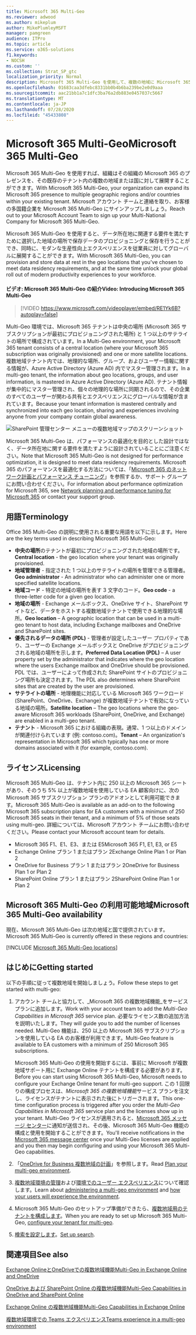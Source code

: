 ```yaml
---
title: Microsoft 365 Multi-Geo
ms.reviewer: adwood
ms.author: mikeplum
author: MikePlumleyMSFT
manager: pamgreen
audience: ITPro
ms.topic: article
ms.service: o365-solutions
f1.keywords:
- NOCSH
ms.custom: ''
ms.collection: Strat_SP_gtc
localization_priority: Normal
description: Microsoft 365 Multi-Geo を使用して、複数の地域に Microsoft 365 のプレゼンスを展開します。
ms.openlocfilehash: 01683caa3dfebc8331bb0b4b6ba239be2e0d9aaa
ms.sourcegitcommit: aac21bb1a7c1dfc3ba76a2db883e0457037c5667
ms.translationtype: MT
ms.contentlocale: ja-JP
ms.lasthandoff: 07/28/2020
ms.locfileid: "45433808"
---
```

# <a name="microsoft-365-multi-geo"></a><span data-ttu-id="1ee00-103">Microsoft 365 Multi-Geo</span><span class="sxs-lookup"><span data-stu-id="1ee00-103">Microsoft 365 Multi-Geo</span></span>

<span data-ttu-id="1ee00-104">Microsoft 365 Multi-Geo を使用すれば、組織はその組織の Microsoft 365 のプレゼンスを、その既存のテナント内の複数の地域または国に対して展開することができます。</span><span class="sxs-lookup"><span data-stu-id="1ee00-104">With Microsoft 365 Multi-Geo, your organization can expand its Microsoft 365 presence to multiple geographic regions and/or countries within your existing tenant.</span></span> <span data-ttu-id="1ee00-105">Microsoft アカウント チームと連絡を取り、お客様の多国籍企業を Microsoft 365 Multi-Geo にサインアップしましょう。</span><span class="sxs-lookup"><span data-stu-id="1ee00-105">Reach out to your Microsoft Account Team to sign up your Multi-National Company for Microsoft 365 Multi-Geo.</span></span>
  
<span data-ttu-id="1ee00-106">Microsoft 365 Multi-Geo を使用すると、データ所在地に関連する要件を満たすために選択した地域の場所で保存データのプロビジョニングと保存を行うことができ、同時に、モダンな生産性向上エクスペリエンスを従業員に対してグローバルに展開することができます。</span><span class="sxs-lookup"><span data-stu-id="1ee00-106">With Microsoft 365 Multi-Geo, you can provision and store data at rest in the geo locations that you've chosen to meet data residency requirements, and at the same time unlock your global roll out of modern productivity experiences to your workforce.</span></span>

#### <a name="video-introducing-microsoft-365-multi-geo"></a><span data-ttu-id="1ee00-107">ビデオ: Microsoft 365 Multi-Geo の紹介</span><span class="sxs-lookup"><span data-stu-id="1ee00-107">Video: Introducing Microsoft 365 Multi-Geo</span></span>

> [!VIDEO https://www.microsoft.com/videoplayer/embed/RE1Yk6B?autoplay=false]

<span data-ttu-id="1ee00-108">Multi-Geo 環境では、Microsoft 365 テナントは中央の場所 (Microsoft 365 サブスクリプションが最初にプロビジョニングされた場所) と 1 つ以上のサテライトの場所で構成されています。</span><span class="sxs-lookup"><span data-stu-id="1ee00-108">In a Multi-Geo environment, your Microsoft 365 tenant consists of a central location (where your Microsoft 365 subscription was originally provisioned) and one or more satellite locations.</span></span> <span data-ttu-id="1ee00-109">複数地域テナント内では、地理的な場所、グループ、およびユーザー情報に関する情報が、Azure Active Directory (Azure AD) 内でマスター管理されます。</span><span class="sxs-lookup"><span data-stu-id="1ee00-109">In a multi-geo tenant, the information about geo locations, groups, and user information, is mastered in Azure Active Directory (Azure AD).</span></span> <span data-ttu-id="1ee00-110">テナント情報が集中的にマスター管理され、個々の地理的な場所に同期されるので、その企業のすべてのユーザーが関わる共有とエクスペリエンスにグローバルな情報が含まれています。</span><span class="sxs-lookup"><span data-stu-id="1ee00-110">Because your tenant information is mastered centrally and synchronized into each geo location, sharing and experiences involving anyone from your company contain global awareness.</span></span>

![SharePoint 管理センター メニューの複数地域マップのスクリーンショット](media/multi-geo-world-map.png)

<span data-ttu-id="1ee00-112">Microsoft 365 Multi-Geo は、パフォーマンスの最適化を目的とした設計ではなく、データ所在地に関する要件を満たすように設計されていることにご注意ください。</span><span class="sxs-lookup"><span data-stu-id="1ee00-112">Note that Microsoft 365 Multi-Geo is not designed for performance optimization, it is designed to meet data residency requirements.</span></span> <span data-ttu-id="1ee00-113">Microsoft 365 のパフォーマンスを最適化する方法については、「[Microsoft 365 のネットワーク計画とパフォーマンス チューニング](https://support.office.com/article/e5f1228c-da3c-4654-bf16-d163daee8848)」を参照するか、サポート グループにお問い合わせください。</span><span class="sxs-lookup"><span data-stu-id="1ee00-113">For information about performance optimization for Microsoft 365, see [Network planning and performance tuning for Microsoft 365](https://support.office.com/article/e5f1228c-da3c-4654-bf16-d163daee8848) or contact your support group.</span></span>

## <a name="terminology"></a><span data-ttu-id="1ee00-114">用語</span><span class="sxs-lookup"><span data-stu-id="1ee00-114">Terminology</span></span>

<span data-ttu-id="1ee00-115">Office 365 Multi-Geo の説明に使用される重要な用語を以下に示します。</span><span class="sxs-lookup"><span data-stu-id="1ee00-115">Here are the key terms used in describing Microsoft 365 Multi-Geo:</span></span>

- <span data-ttu-id="1ee00-116">**中央の場所**のテナントが最初にプロビジョニングされた地域の場所です。</span><span class="sxs-lookup"><span data-stu-id="1ee00-116">**Central location** - the geo location where your tenant was originally provisioned.</span></span>
- <span data-ttu-id="1ee00-117">**地域管理者** - 指定された 1 つ以上のサテライトの場所を管理できる管理者。</span><span class="sxs-lookup"><span data-stu-id="1ee00-117">**Geo administrator** - An administrator who can administer one or more specified satellite locations.</span></span>
- <span data-ttu-id="1ee00-118">**地域コード** - 特定の地域の場所を表す 3 文字のコード。</span><span class="sxs-lookup"><span data-stu-id="1ee00-118">**Geo code** - a three-letter code for a given geo location.</span></span>
- <span data-ttu-id="1ee00-119">**地域の場所** - Exchange メールボックス、OneDrive サイト、SharePoint サイトなど、データをホストする複数地域テナントで使用できる地理的な場所。</span><span class="sxs-lookup"><span data-stu-id="1ee00-119">**Geo location** – A geographic location that can be used in a multi-geo tenant to host data, including Exchange mailboxes and OneDrive and SharePoint sites.</span></span>
- <span data-ttu-id="1ee00-120">**優先されるデータの場所 (PDL)** - 管理者が設定したユーザー プロパティであり、ユーザーの Exchange メールボックスと OneDrive がプロビジョニングされる地域の場所を示します。</span><span class="sxs-lookup"><span data-stu-id="1ee00-120">**Preferred Data Location (PDL)** – A user property set by the administrator that indicates where the geo location where the users Exchange mailbox and OneDrive should be provisioned.</span></span> <span data-ttu-id="1ee00-121">PDL では、ユーザーによって作成された SharePoint サイトのプロビジョニング場所も決定されます。</span><span class="sxs-lookup"><span data-stu-id="1ee00-121">The PDL also determines where SharePoint sites that are created by the user are provisioned.</span></span>
- <span data-ttu-id="1ee00-122">**サテライトの場所** - 地理機能に対応している Microsoft 365 ワークロード (SharePoint、OneDrive、Exchange) が複数地域テナントで有効になっている地域の場所。</span><span class="sxs-lookup"><span data-stu-id="1ee00-122">**Satellite location** – The geo locations where the geo-aware Microsoft 365 workloads (SharePoint, OneDrive, and Exchange) are enabled in a multi-geo tenant.</span></span>
- <span data-ttu-id="1ee00-123">**テナント** - Microsoft 365 における組織の表現。通常、1 つ以上のドメインが関連付けられています (例: contoso.com)。</span><span class="sxs-lookup"><span data-stu-id="1ee00-123">**Tenant** – An organization's representation in Microsoft 365 which typically has one or more domains associated with it (for example, contoso.com).</span></span>

## <a name="licensing"></a><span data-ttu-id="1ee00-124">ライセンス</span><span class="sxs-lookup"><span data-stu-id="1ee00-124">Licensing</span></span>

<span data-ttu-id="1ee00-125">Microsoft 365 Multi-Geo は、テナント内に 250 以上の Microsoft 365 シートがあり、そのうち 5% 以上が複数地域を使用している EA 顧客向けに、次の Microsoft 365 サブスクリプション プランのアドオンとして利用可能できます。</span><span class="sxs-lookup"><span data-stu-id="1ee00-125">Microsoft 365 Multi-Geo is available as an add-on to the following Microsoft 365 subscription plans for EA customers with a minimum of 250 Microsoft 365 seats in their tenant, and a minimum of 5% of those seats using multi-geo.</span></span> <span data-ttu-id="1ee00-126">詳細については、Microsoft アカウント チームにお問い合わせください。</span><span class="sxs-lookup"><span data-stu-id="1ee00-126">Please contact your Microsoft account team for details.</span></span>

- <span data-ttu-id="1ee00-127">Microsoft 365 F1、E1、E3、または E5</span><span class="sxs-lookup"><span data-stu-id="1ee00-127">Microsoft 365 F1, E1, E3, or E5</span></span>
- <span data-ttu-id="1ee00-128">Exchange Online プラン 1 またはプラン 2</span><span class="sxs-lookup"><span data-stu-id="1ee00-128">Exchange Online Plan 1 or Plan 2</span></span>
- <span data-ttu-id="1ee00-129">OneDrive for Business プラン 1 またはプラン 2</span><span class="sxs-lookup"><span data-stu-id="1ee00-129">OneDrive for Business Plan 1 or Plan 2</span></span>
- <span data-ttu-id="1ee00-130">SharePoint Online プラン 1 またはプラン 2</span><span class="sxs-lookup"><span data-stu-id="1ee00-130">SharePoint Online Plan 1 or Plan 2</span></span>

## <a name="microsoft-365-multi-geo-availability"></a><span data-ttu-id="1ee00-131">Microsoft 365 Multi-Geo の利用可能地域</span><span class="sxs-lookup"><span data-stu-id="1ee00-131">Microsoft 365 Multi-Geo availability</span></span>

<span data-ttu-id="1ee00-132">現在、Microsoft 365 Multi-Geo は次の地域と国で提供されています。</span><span class="sxs-lookup"><span data-stu-id="1ee00-132">Microsoft 365 Multi-Geo is currently offered in these regions and countries:</span></span>

[!INCLUDE [Microsoft 365 Multi-Geo locations](includes/office-365-multi-geo-locations.md)]

## <a name="getting-started"></a><span data-ttu-id="1ee00-133">はじめに</span><span class="sxs-lookup"><span data-stu-id="1ee00-133">Getting started</span></span>

<span data-ttu-id="1ee00-134">以下の手順に従って複数地域を開始しましょう。</span><span class="sxs-lookup"><span data-stu-id="1ee00-134">Follow these steps to get started with multi-geo:</span></span>

1. <span data-ttu-id="1ee00-135">アカウント チームと協力して、_Microsoft 365 の複数地域機能_をサービス プランに追加します。</span><span class="sxs-lookup"><span data-stu-id="1ee00-135">Work with your account team to add the _Multi-Geo Capabilities in Microsoft 365_ service plan.</span></span> <span data-ttu-id="1ee00-136">必要なライセンス数の追加方法を説明いたします。</span><span class="sxs-lookup"><span data-stu-id="1ee00-136">They will guide you to add the number of licenses needed.</span></span> <span data-ttu-id="1ee00-137">Multi-Geo 機能は、250 以上の Microsoft 365 サブスクリプションを使用している EA のお客様が利用できます。</span><span class="sxs-lookup"><span data-stu-id="1ee00-137">Multi-Geo feature is available to EA customers with a minimum of 250 Microsoft 365 subscriptions.</span></span>

   <span data-ttu-id="1ee00-138">Microsoft 365 Multi-Geo の使用を開始するには、事前に Microsoft が複数地域サポート用に Exchange Online テナントを構成する必要があります。</span><span class="sxs-lookup"><span data-stu-id="1ee00-138">Before you can start using Microsoft 365 Multi-Geo, Microsoft needs to configure your Exchange Online tenant for multi-geo support.</span></span> <span data-ttu-id="1ee00-139">この 1 回限りの構成プロセスは、*Microsoft 365 の複数地域機能*サービス プランを注文し、ライセンスがテナントに表示された後にトリガーされます。</span><span class="sxs-lookup"><span data-stu-id="1ee00-139">This one-time configuration process is triggered after you order the *Multi-Geo Capabilities in Microsoft 365* service plan and the licenses show up in your tenant.</span></span> <span data-ttu-id="1ee00-140">Multi-Geo ライセンスが適用されると、[Microsoft 365 メッセージ センター](https://support.office.com/article/38FB3333-BFCC-4340-A37B-DEDA509C2093)に通知が送信され、その後、Microsoft 365 Multi-Geo 機能の構成と使用を開始することができます。</span><span class="sxs-lookup"><span data-stu-id="1ee00-140">You'll receive notifications in the [Microsoft 365 message center](https://support.office.com/article/38FB3333-BFCC-4340-A37B-DEDA509C2093) once your Multi-Geo licenses are applied and you then may begin configuring and using your Microsoft 365 Multi-Geo capabilities.</span></span>

2. <span data-ttu-id="1ee00-141">「[OneDrive for Business 複数地域の計画](plan-for-multi-geo.md)」を参照します。</span><span class="sxs-lookup"><span data-stu-id="1ee00-141">Read [Plan your multi-geo environment](plan-for-multi-geo.md).</span></span>

3. <span data-ttu-id="1ee00-142">[複数地域環境の管理](administering-a-multi-geo-environment.md)および[環境でのユーザー エクスペリエンス](multi-geo-user-experience.md)について確認します。</span><span class="sxs-lookup"><span data-stu-id="1ee00-142">Learn about [administering a multi-geo environment](administering-a-multi-geo-environment.md) and [how your users will experience the environment](multi-geo-user-experience.md).</span></span>

4. <span data-ttu-id="1ee00-143">Microsoft 365 Multi-Geo のセットアップ準備ができたら、[複数地域用のテナントを構成します](multi-geo-tenant-configuration.md)。</span><span class="sxs-lookup"><span data-stu-id="1ee00-143">When you are ready to set up Microsoft 365 Multi-Geo, [configure your tenant for multi-geo](multi-geo-tenant-configuration.md).</span></span>

5. <span data-ttu-id="1ee00-144">[検索を設定します](configure-search-for-multi-geo.md)。</span><span class="sxs-lookup"><span data-stu-id="1ee00-144">[Set up search](configure-search-for-multi-geo.md).</span></span>

## <a name="see-also"></a><span data-ttu-id="1ee00-145">関連項目</span><span class="sxs-lookup"><span data-stu-id="1ee00-145">See also</span></span>

[<span data-ttu-id="1ee00-146">Exchange OnlineとOneDriveでの複数地域機能</span><span class="sxs-lookup"><span data-stu-id="1ee00-146">Multi-Geo in Exchange Online and OneDrive</span></span>](https://Aka.ms/GoMultiGeo)

[<span data-ttu-id="1ee00-147">OneDrive および SharePoint Online の複数地域機能</span><span class="sxs-lookup"><span data-stu-id="1ee00-147">Multi-Geo Capabilities in OneDrive and SharePoint Online</span></span>](https://docs.microsoft.com/office365/enterprise/multi-geo-capabilities-in-onedrive-and-sharepoint-online-in-office-365)

[<span data-ttu-id="1ee00-148">Exchange Online の複数地域機能</span><span class="sxs-lookup"><span data-stu-id="1ee00-148">Multi-Geo Capabilities in Exchange Online</span></span>](https://docs.microsoft.com/office365/enterprise/multi-geo-capabilities-in-exchange-online)

[<span data-ttu-id="1ee00-149">複数地域環境での Teams エクスペリエンス</span><span class="sxs-lookup"><span data-stu-id="1ee00-149">Teams experience in a multi-geo environment</span></span>](https://docs.microsoft.com/microsoftteams/teams-experience-o365odb-spo-multi-geo)
